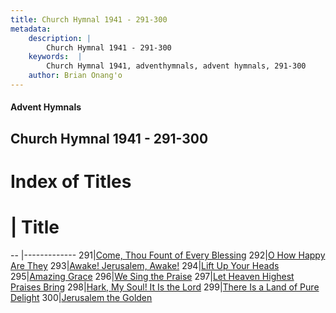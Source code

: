 ```yaml
---
title: Church Hymnal 1941 - 291-300
metadata:
    description: |
        Church Hymnal 1941 - 291-300
    keywords:  |
        Church Hymnal 1941, adventhymnals, advent hymnals, 291-300
    author: Brian Onang'o
---
```


#### Advent Hymnals
## Church Hymnal 1941 - 291-300

# Index of Titles
# | Title                        
-- |-------------
291|[Come, Thou Fount of Every Blessing](/church-hymnal/CH/201-300/291-300/Come,-Thou-Fount-of-Every-Blessing)
292|[O How Happy Are They](/church-hymnal/CH/201-300/291-300/O-How-Happy-Are-They)
293|[Awake! Jerusalem, Awake!](/church-hymnal/CH/201-300/291-300/Awake!-Jerusalem,-Awake!)
294|[Lift Up Your Heads](/church-hymnal/CH/201-300/291-300/Lift-Up-Your-Heads)
295|[Amazing Grace](/church-hymnal/CH/201-300/291-300/Amazing-Grace)
296|[We Sing the Praise](/church-hymnal/CH/201-300/291-300/We-Sing-the-Praise)
297|[Let Heaven Highest Praises Bring](/church-hymnal/CH/201-300/291-300/Let-Heaven-Highest-Praises-Bring)
298|[Hark, My Soul! It Is the Lord](/church-hymnal/CH/201-300/291-300/Hark,-My-Soul!-It-Is-the-Lord)
299|[There Is a Land of Pure Delight](/church-hymnal/CH/201-300/291-300/There-Is-a-Land-of-Pure-Delight)
300|[Jerusalem the Golden](/church-hymnal/CH/201-300/291-300/Jerusalem-the-Golden)